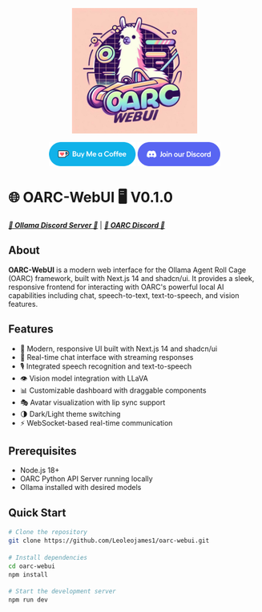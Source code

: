 <p align="center">
  <img src="icons/oarc_webui.jpg" alt="OARC LOGO" width="250"/>
</p>
<p align="center">
  <a href="https://ko-fi.com/theborch"><img src="icons/buy me a coffee button.png" height="48"></a>
  <a href="https://discord.gg/mNeQZzBHuW"><img src="icons/Discord button.png" height="48"></a>
</p>

# 🌐 OARC-WebUI 🖥️ V0.1.0
***[🦙 Ollama Discord Server 🦙](https://discord.gg/ollama)*** | ***[🤖 OARC Discord 🧙](https://discord.gg/mNeQZzBHuW)***

## About
**OARC-WebUI** is a modern web interface for the Ollama Agent Roll Cage (OARC) framework, built with Next.js 14 and shadcn/ui. It provides a sleek, responsive frontend for interacting with OARC's powerful local AI capabilities including chat, speech-to-text, text-to-speech, and vision features.

## Features
- 🎨 Modern, responsive UI built with Next.js 14 and shadcn/ui
- 💬 Real-time chat interface with streaming responses
- 🎙️ Integrated speech recognition and text-to-speech
- 👁️ Vision model integration with LLaVA
- 📊 Customizable dashboard with draggable components
- 🎭 Avatar visualization with lip sync support
- 🌗 Dark/Light theme switching
- ⚡ WebSocket-based real-time communication

## Prerequisites
- Node.js 18+
- OARC Python API Server running locally
- Ollama installed with desired models

## Quick Start
```bash
# Clone the repository
git clone https://github.com/Leoleojames1/oarc-webui.git

# Install dependencies
cd oarc-webui
npm install

# Start the development server
npm run dev
